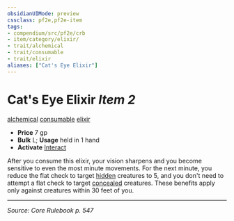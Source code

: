 ```yaml
---
obsidianUIMode: preview
cssclass: pf2e,pf2e-item
tags:
- compendium/src/pf2e/crb
- item/category/elixir/
- trait/alchemical
- trait/consumable
- trait/elixir
aliases: ["Cat's Eye Elixir"]
---
```

# Cat's Eye Elixir *Item 2*  
[alchemical](alchemical.md "Alchemical Item Trait")  [consumable](consumable.md "Consumable Item Trait")  [elixir](elixir.md "Elixir Item Trait")  

- **Price** 7 gp
- **Bulk** L; **Usage** held in 1 hand
- **Activate** [Interact](interact.md)

After you consume this elixir, your vision sharpens and you become sensitive to even the most minute movements. For the next minute, you reduce the flat check to target [hidden](conditions.md#Hidden) creatures to 5, and you don't need to attempt a flat check to target [concealed](conditions.md#Concealed) creatures. These benefits apply only against creatures within 30 feet of you.


---
*Source: Core Rulebook p. 547*